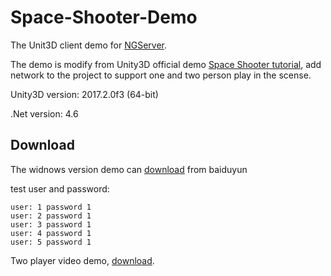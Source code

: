 # Space-Shooter-Demo

The Unit3D client demo for [NGServer](https://github.com/cwj5012/NGServer). 

The demo is modify from Unity3D official demo [Space Shooter tutorial](https://unity3d.com/cn/learn/tutorials/s/space-shooter-tutorial), add network to the project to support one and two person play in the scense.

Unity3D version: 2017.2.0f3 (64-bit)

.Net version: 4.6

## Download

The widnows version demo can [download](https://pan.baidu.com/s/1JDPeVn2JRXfsqjH3ims0Kg) from baiduyun

test user and password:

```
user: 1 password 1
user: 2 password 1
user: 3 password 1
user: 4 password 1
user: 5 password 1
```

Two player video demo, [download](https://pan.baidu.com/s/1vTO2k0_xZHP-vEZMSo6IJQ).